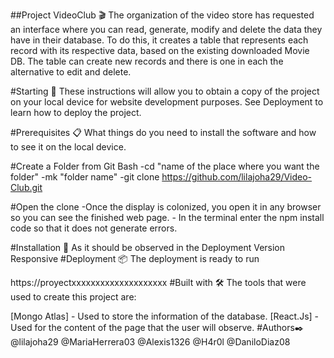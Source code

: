 ##Project VideoClub 🎬
The organization of the video store has requested an interface where you can read, generate, modify and delete the data they have in their database. To do this, it creates a table that represents each record with its respective data, based on the existing downloaded Movie DB. The table can create new records and there is one in each the alternative to edit and delete.

#Starting 🚀
These instructions will allow you to obtain a copy of the project on your local device for website development purposes. See Deployment to learn how to deploy the project.

#Prerequisites 📋
What things do you need to install the software and how to see it on the local device.

#Create a Folder from Git Bash
  -cd "name of the place where you want the folder"
   -mk "folder name"
   -git clone https://github.com/lilajoha29/Video-Club.git

#Open the clone
    -Once the display is colonized, you open it in any browser so you can see the finished web page.
    - In the terminal enter the npm install code so that it does not generate errors.

#Installation 🔧
As it should be observed in the Deployment Version Responsive
#Deployment 📦
The deployment is ready to run

https://proyectxxxxxxxxxxxxxxxxxxxx
#Built with 🛠️
The tools that were used to create this project are:

[Mongo Atlas] - Used to store the information of the database.
[React.Js] - Used for the content of the page that the user will observe.
#Authors✒️
@lilajoha29
@MariaHerrera03
@Alexis1326
@H4r0l
@DaniloDiaz08
